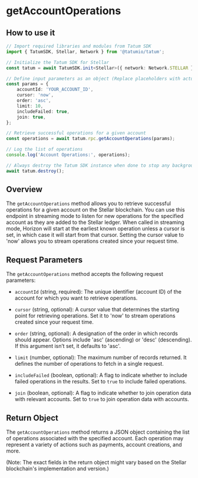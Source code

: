 # getAccountOperations

## How to use it

```typescript
// Import required libraries and modules from Tatum SDK
import { TatumSDK, Stellar, Network } from '@tatumio/tatum';

// Initialize the Tatum SDK for Stellar
const tatum = await TatumSDK.init<Stellar>({ network: Network.STELLAR });

// Define input parameters as an object (Replace placeholders with actual values and remove redundant)
const params = {
    accountId: 'YOUR_ACCOUNT_ID', 
    cursor: 'now', 
    order: 'asc', 
    limit: 10, 
    includeFailed: true, 
    join: true, 
};

// Retrieve successful operations for a given account
const operations = await tatum.rpc.getAccountOperations(params);

// Log the list of operations
console.log('Account Operations:', operations);

// Always destroy the Tatum SDK instance when done to stop any background processes
await tatum.destroy();
```

## Overview

The `getAccountOperations` method allows you to retrieve successful operations for a given account on the Stellar blockchain. You can use this endpoint in streaming mode to listen for new operations for the specified account as they are added to the Stellar ledger. When called in streaming mode, Horizon will start at the earliest known operation unless a cursor is set, in which case it will start from that cursor. Setting the cursor value to 'now' allows you to stream operations created since your request time.

## Request Parameters

The `getAccountOperations` method accepts the following request parameters:

- `accountId` (string, required): 
  The unique identifier (account ID) of the account for which you want to retrieve operations.

- `cursor` (string, optional): 
  A cursor value that determines the starting point for retrieving operations. Set it to 'now' to stream operations created since your request time.

- `order` (string, optional): 
  A designation of the order in which records should appear. Options include 'asc' (ascending) or 'desc' (descending). If this argument isn’t set, it defaults to 'asc'.

- `limit` (number, optional): 
  The maximum number of records returned. It defines the number of operations to fetch in a single request.

- `includeFailed` (boolean, optional): 
  A flag to indicate whether to include failed operations in the results. Set to `true` to include failed operations.

- `join` (boolean, optional): 
  A flag to indicate whether to join operation data with relevant accounts. Set to `true` to join operation data with accounts.

## Return Object

The `getAccountOperations` method returns a JSON object containing the list of operations associated with the specified account. Each operation may represent a variety of actions such as payments, account creations, and more.

(Note: The exact fields in the return object might vary based on the Stellar blockchain's implementation and version.)
